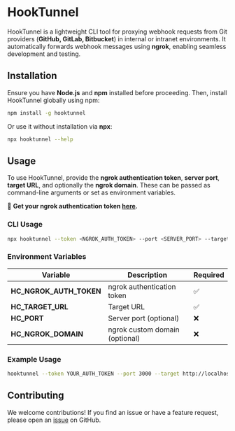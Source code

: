 # HookTunnel  

HookTunnel is a lightweight CLI tool for proxying webhook requests from Git providers (**GitHub, GitLab, Bitbucket**) in internal or intranet environments. It automatically forwards webhook messages using **ngrok**, enabling seamless development and testing.  

## Installation  

Ensure you have **Node.js** and **npm** installed before proceeding. Then, install HookTunnel globally using npm:  

```sh
npm install -g hooktunnel
```  

Or use it without installation via **npx**:  

```sh
npx hooktunnel --help
```  

## Usage  

To use HookTunnel, provide the **ngrok authentication token**, **server port**, **target URL**, and optionally the **ngrok domain**. These can be passed as command-line arguments or set as environment variables.  

🔑 **Get your ngrok authentication token [here](https://dashboard.ngrok.com/get-started/your-authtoken).**  

### **CLI Usage**  

```sh
npx hooktunnel --token <NGROK_AUTH_TOKEN> --port <SERVER_PORT> --target <TARGET_URL> --ngrok-domain <NGROK_DOMAIN>
```  

### **Environment Variables**  

| Variable                 | Description                        | Required |
|--------------------------|------------------------------------|----------|
| **HC_NGROK_AUTH_TOKEN**  | ngrok authentication token        | ✅       |
| **HC_TARGET_URL**        | Target URL                        | ✅       |
| **HC_PORT**              | Server port (optional)            | ❌       |
| **HC_NGROK_DOMAIN**      | ngrok custom domain (optional)    | ❌       |  

### **Example Usage**  

```sh
hooktunnel --token YOUR_AUTH_TOKEN --port 3000 --target http://localhost:3000
```  

## Contributing  

We welcome contributions! If you find an issue or have a feature request, please open an [issue](https://github.com/muthaiyanmani/hooktunnel/issues) on GitHub.  
